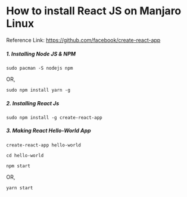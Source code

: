# How to install React JS on Manjaro Linux

Reference Link: https://github.com/facebook/create-react-app

##### 1. Installing Node JS & NPM
```
sudo pacman -S nodejs npm
```
OR,
```
sudo npm install yarn -g
```
##### 2. Installing React Js
```
sudo npm install -g create-react-app
```
##### 3. Making React Hello-World App
```
create-react-app hello-world
```
```
cd hello-world
```
```
npm start
```
OR,
```
yarn start
```
